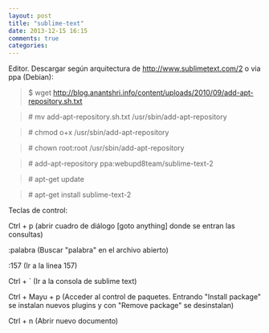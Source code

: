 ```yaml
---
layout: post
title: "sublime-text"
date: 2013-12-15 16:15
comments: true
categories: 
---
```

Editor. Descargar según arquitectura de http://www.sublimetext.com/2 o via ppa (Debian): 

>$ wget http://blog.anantshri.info/content/uploads/2010/09/add-apt-repository.sh.txt 

>\# mv add-apt-repository.sh.txt /usr/sbin/add-apt-repository 

>\# chmod o+x /usr/sbin/add-apt-repository 

>\# chown root:root /usr/sbin/add-apt-repository 

>\# add-apt-repository ppa:webupd8team/sublime-text-2 

>\# apt-get update 

>\# apt-get install sublime-text-2 

Teclas de control: 

Ctrl + p (abrir cuadro de diálogo [goto anything] donde se entran las consultas) 

:palabra (Buscar "palabra" en el archivo abierto) 

:157 (Ir a la linea 157) 

Ctrl + ` (Ir a la consola de sublime text) 

Ctrl + Mayu + p (Acceder al control de paquetes. Entrando "Install package" se instalan nuevos plugins y con "Remove package" se desinstalan) 

Ctrl + n (Abrir nuevo documento)

